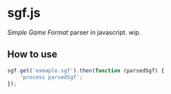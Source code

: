 sgf.js
======

*Simple Game Format* parser in javascript. wip.

How to use
----------

```javascript
sgf.get('exmaple.sgf').then(function (parsedSgf) {
    'process parsedSgf';
});
```
